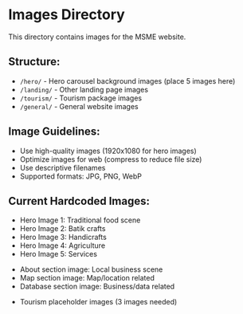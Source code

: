 # Images Directory

This directory contains images for the MSME website.

## Structure:
- `/hero/` - Hero carousel background images (place 5 images here)
- `/landing/` - Other landing page images
- `/tourism/` - Tourism package images
- `/general/` - General website images

## Image Guidelines:
- Use high-quality images (1920x1080 for hero images)
- Optimize images for web (compress to reduce file size)
- Use descriptive filenames
- Supported formats: JPG, PNG, WebP

## Current Hardcoded Images:
<!-- Hero Carousel Images - Replace these URLs with local images -->
- Hero Image 1: Traditional food scene
- Hero Image 2: Batik crafts
- Hero Image 3: Handicrafts
- Hero Image 4: Agriculture
- Hero Image 5: Services

<!-- Landing Page Images -->
- About section image: Local business scene
- Map section image: Map/location related
- Database section image: Business/data related

<!-- Tourism Page Images -->
- Tourism placeholder images (3 images needed)